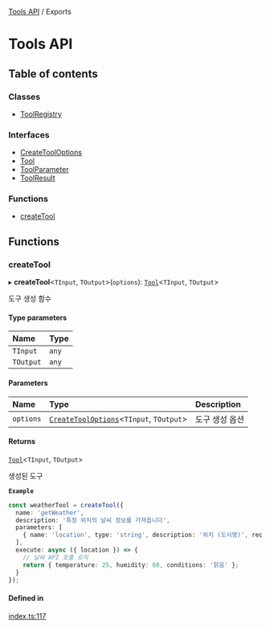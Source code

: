 [Tools API](../) / Exports

# Tools API

## Table of contents

### Classes

- [ToolRegistry](classes/ToolRegistry)

### Interfaces

- [CreateToolOptions](interfaces/CreateToolOptions)
- [Tool](interfaces/Tool)
- [ToolParameter](interfaces/ToolParameter)
- [ToolResult](interfaces/ToolResult)

### Functions

- [createTool](modules#createtool)

## Functions

### createTool

▸ **createTool**\<`TInput`, `TOutput`\>(`options`): [`Tool`](interfaces/Tool)\<`TInput`, `TOutput`\>

도구 생성 함수

#### Type parameters

| Name | Type |
| :------ | :------ |
| `TInput` | `any` |
| `TOutput` | `any` |

#### Parameters

| Name | Type | Description |
| :------ | :------ | :------ |
| `options` | [`CreateToolOptions`](interfaces/CreateToolOptions)\<`TInput`, `TOutput`\> | 도구 생성 옵션 |

#### Returns

[`Tool`](interfaces/Tool)\<`TInput`, `TOutput`\>

생성된 도구

**`Example`**

```ts
const weatherTool = createTool({
  name: 'getWeather',
  description: '특정 위치의 날씨 정보를 가져옵니다',
  parameters: [
    { name: 'location', type: 'string', description: '위치 (도시명)', required: true }
  ],
  execute: async ({ location }) => {
    // 날씨 API 호출 로직
    return { temperature: 25, humidity: 60, conditions: '맑음' };
  }
});
```

#### Defined in

[index.ts:117](https://github.com/robotaio/robota/blob/1202ed01072674e4ff6307d72c09a57873f8f949/packages/tools/src/index.ts#L117)
